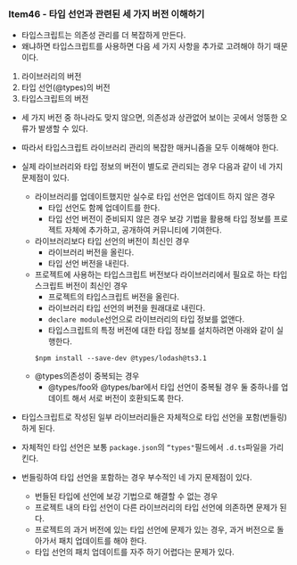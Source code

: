 ### Item46 - 타입 선언과 관련된 세 가지 버전 이해하기

- 타입스크립트는 의존성 관리를 더 복잡하게 만든다.
- 왜냐하면 타입스크립트를 사용하면 다음 세 가지 사항을 추가로 고려해야 하기 때문이다.

1. 라이브러리의 버전
2. 타입 선언(@types)의 버전
3. 타입스크립트의 버전

- 세 가지 버전 중 하나라도 맞지 않으면, 의존성과 상관없어 보이는 곳에서 엉뚱한 오류가 발생할 수 있다.
- 따라서 타입스크립트 라이브러리 관리의 복잡한 매커니즘을 모두 이해해야 한다.
- 실제 라이브러리와 타입 정보의 버전이 별도로 관리되는 경우 다음과 같이 네 가지 문제점이 있다.

  - 라이브러리를 업데이트했지만 실수로 타입 선언은 업데이트 하지 않은 경우
    - 타입 선언도 함께 업데이트를 한다.
    - 타입 선언 버전이 준비되지 않은 경우 보강 기법을 활용해 타입 정보를 프로젝트 자체에 추가하고, 공개하여 커뮤니티에 기여한다.
  - 라이브러리보다 타입 선언의 버전이 최신인 경우
    - 라이브러리 버전을 올린다.
    - 타입 선언 버전을 내린다.
  - 프로젝트에 사용하는 타입스크립트 버전보다 라이브러리에서 필요로 하는 타입스크립트 버전이 최신인 경우
    - 프로젝트의 타입스크립트 버전을 올린다.
    - 라이브러리 타입 선언의 버전을 원래대로 내린다.
    - `declare module`선언으로 라이브러리의 타입 정보를 없앤다.
    - 타입스크립트의 특정 버전에 대한 타입 정보를 설치하려면 아래와 같이 실행한다.
    ```
    $npm install --save-dev @types/lodash@ts3.1
    ```
  - @types의존성이 중복되는 경우
    - @types/foo와 @types/bar에서 타입 선언이 중복될 경우 둘 중하나를 업데이트 해서 서로 버전이 호환되도록 한다.

- 타입스크립트로 작성된 일부 라이브러리들은 자체적으로 타입 선언을 포함(번들링)하게 된다.
- 자체적인 타입 선언은 보통 `package.json`의 `“types"`필드에서 `.d.ts`파일을 가리킨다.
- 번들링하여 타입 선언을 포함하는 경우 부수적인 네 가지 문제점이 있다.
  - 번들된 타입에 선언에 보강 기법으로 해결할 수 없는 경우
  - 프로젝트 내의 타입 선언이 다른 라이브러리의 타입 선언에 의존하면 문제가 된다.
  - 프로젝트의 과거 버전에 있는 타입 선언에 문제가 있는 경우, 과거 버전으로 돌아가서 패치 업데이트를 해야 한다.
  - 타입 선언의 패치 업데이트를 자주 하기 어렵다는 문제가 있다.
